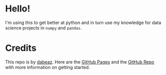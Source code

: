 # Hello!

I'm using this to get better at python and in turn use my knowledge 
for data science projects in `numpy` and `pandas`.

# Credits

This repo is by [dabeaz](). Here are the [GitHub Pages](https://dabeaz-course.github.io/practical-python) and the [GitHub Repo](https://github.com/dabeaz-course/practical-python) with more information on getting started.



